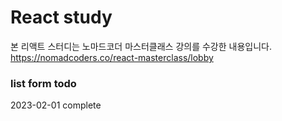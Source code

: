 # React study

본 리액트 스터디는 노마드코더 마스터클래스 강의를 수강한 내용입니다. \
https://nomadcoders.co/react-masterclass/lobby

### list form todo

2023-02-01 complete
